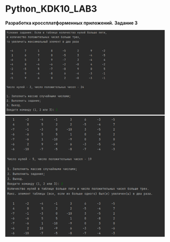 # Python_KDK10_LAB3
**Разработка кроссплатформенных приложений.**
**Задание 3**

![Screenshot](screenshot1.png)
![Screenshot](screenshot2.png)